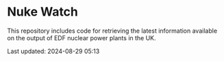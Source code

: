 # Nuke Watch

This repository includes code for retrieving the latest information available on the output of EDF nuclear power plants in the UK.

Last updated: 2024-08-29 05:13